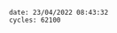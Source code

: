 

                date: 23/04/2022 08:43:32
                cycles: 62100

                         